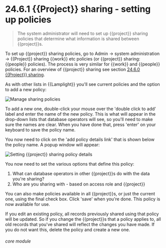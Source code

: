 # 24.6.1    {{Project}} sharing - setting up policies

> The system administrator will need to set up {{project}} sharing policies that determine what information is shared between {{project}}s. 

To set up {{project}} sharing policies, go to Admin -> system administration -> {{Project}} sharing {{work}} etc policies (or {{project}} sharing: {{people}} policies). The process is very similar for {{work}} and {{people}} policies. For an overview of {{project}} sharing see section [24.6.0  {{Project}} sharing](/help/index/v/{{version}}/p/24.6.0).

As with other lists in {{Lamplight}} you'll see current policies and the option to add a new policy:

![Manage sharing policies]({{imgpath}}233a.png)

To add a new one, double-click your mouse over the 'double click to add' label and enter the name of the new policy. This is what will appear in the drop-down lists that database operators will see, so you'll need to make sure the names are clear. When you have done that, press 'enter' on your keyboard to save the policy name.

You now need to click on the 'add policy details link' that is shown below the policy name. A popup window will appear:

![Setting {{project}} sharing policy details]({{imgpath}}233b.png)

You now need to set the various options that define this policy:

  1. What can database operators in other {{project}}s do with the data you're sharing?
  2. Who are you sharing with - based on access role and {{project}}

You can also make policies available in all {{project}}s, or just the current one, using the final check box. Click 'save' when you're done. This policy is now available for use.

If you edit an existing policy, all records previously shared using that policy will be updated. So if you change the {{project}}s that a policy applies to, all old records that you've shared will reflect the changes you have made. If you do not want this, delete the policy and create a new one. 

###### core module

